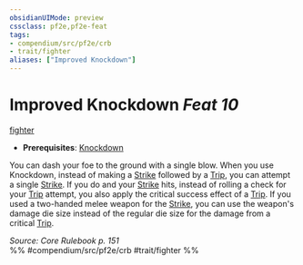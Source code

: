 ```yaml
---
obsidianUIMode: preview
cssclass: pf2e,pf2e-feat
tags:
- compendium/src/pf2e/crb
- trait/fighter
aliases: ["Improved Knockdown"]
---
```

# Improved Knockdown  *Feat 10*  
[fighter](../../Rules/traits/fighter.md)  

- **Prerequisites**: [Knockdown](knockdown.md)

You can dash your foe to the ground with a single blow. When you use Knockdown, instead of making a [Strike](../../Rules/actions/strike.md) followed by a [Trip](../../Rules/actions/trip.md), you can attempt a single [Strike](../../Rules/actions/strike.md). If you do and your [Strike](../../Rules/actions/strike.md) hits, instead of rolling a check for your [Trip](../../Rules/actions/trip.md) attempt, you also apply the critical success effect of a [Trip](../../Rules/actions/trip.md). If you used a two-handed melee weapon for the [Strike](../../Rules/actions/strike.md), you can use the weapon's damage die size instead of the regular die size for the damage from a critical [Trip](../../Rules/actions/trip.md).

*Source: Core Rulebook p. 151*  
%% #compendium/src/pf2e/crb #trait/fighter %%